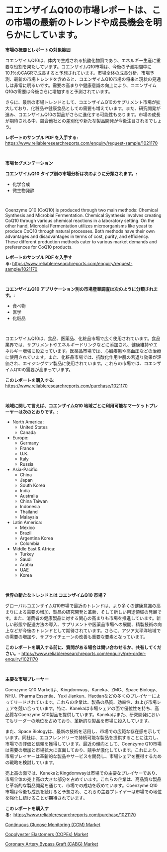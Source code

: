 <p><h1>コエンザイムQ10の市場レポートは、この市場の最新のトレンドや成長機会を明らかにしています。</h1></p><p><strong>市場の概要とレポートの対象範囲</strong></p>
<p><p>コエンザイムQ10は、体内で生成される抗酸化物質であり、エネルギー生産に重要な役割を果たしています。コエンザイムQ10市場は、今後の予測期間中に10.1％のCAGRで成長すると予想されています。市場全体の成長分析、市場予測、最新の市場トレンドを含めると、コエンザイムQ10市場の将来と現状の見通しは非常に明るいです。需要の高まりや健康意識の向上により、コエンザイムQ10の需要は今後さらに増加すると予測されています。</p><p>さらに、最新の市場トレンドとして、コエンザイムQ10のサプリメント市場が拡大しており、化粧品や健康食品としての需要も増えています。また、研究開発が進み、コエンザイムQ10の製品がさらに進化する可能性もあります。市場の成長が期待される中、競合他社との差別化や新たな製品開発が今後注目されるでしょう。</p></p>
<p><strong>レポートのサンプル PDF を入手する:</strong> <a href="https://www.reliableresearchreports.com/enquiry/request-sample/1021170">https://www.reliableresearchreports.com/enquiry/request-sample/1021170</a></p>
<p>&nbsp;</p>
<p><strong>市場セグメンテーション</strong></p>
<p><strong>コエンザイムQ10 タイプ別の市場分析は次のように分類されます。:</strong></p>
<p><ul><li>化学合成</li><li>微生物発酵</li></ul></p>
<p>&nbsp;</p>
<p><p>Coenzyme Q10 (CoQ10) is produced through two main methods: Chemical Synthesis and Microbial Fermentation. Chemical Synthesis involves creating CoQ10 through various chemical reactions in a laboratory setting. On the other hand, Microbial Fermentation utilizes microorganisms like yeast to produce CoQ10 through natural processes. Both methods have their own advantages and disadvantages in terms of cost, purity, and efficiency. These different production methods cater to various market demands and preferences for CoQ10 products.</p></p>
<p><strong>レポートのサンプル PDF を入手する:</strong>&nbsp;<a href="https://www.reliableresearchreports.com/enquiry/request-sample/1021170">https://www.reliableresearchreports.com/enquiry/request-sample/1021170</a></p>
<p>&nbsp;</p>
<p><strong> コエンザイムQ10 アプリケーション別の市場産業調査は次のように分類されます。:</strong></p>
<p><ul><li>食べ物</li><li>医学</li><li>化粧品</li></ul></p>
<p>&nbsp;</p>
<p><p>コエンザイムQ10は、食品、医薬品、化粧品市場で広く使用されています。食品業界では、サプリメントやエネルギードリンクなどに添加され、健康維持やエネルギー増強に役立っています。医薬品市場では、心臓疾患や高血圧などの治療に使用されています。また、化粧品市場では、抗酸化作用や肌の若返り効果が評価され、エイジングケア製品に使用されています。これらの市場では、コエンザイムQ10の需要が高まっています。</p></p>
<p><strong>このレポートを購入する:</strong>&nbsp; <a href="https://www.reliableresearchreports.com/purchase/1021170">https://www.reliableresearchreports.com/purchase/1021170</a></p>
<p>&nbsp;</p>
<p><strong>地域に関して言えば、コエンザイムQ10 地域ごとに利用可能なマーケットプレーヤーは次のとおりです。:</strong></p>
<p><ul>
    <li>
        North America:
        <ul>
            <li>United States</li>
            <li>Canada</li>
        </ul>
    </li>
    <li>
        Europe:
        <ul>
            <li>Germany</li>
            <li>France</li>
            <li>U.K.</li>
            <li>Italy</li>
            <li>Russia</li>
        </ul>
    </li>
    <li>
        Asia-Pacific:
        <ul>
            <li>China</li>
            <li>Japan</li>
            <li>South Korea</li>
            <li>India</li>
            <li>Australia</li>
            <li>China Taiwan</li>
            <li>Indonesia</li>
            <li>Thailand</li>
            <li>Malaysia</li>
        </ul>
    </li>
    <li>
        Latin America:
        <ul>
            <li>Mexico</li>
            <li>Brazil</li>
            <li>Argentina Korea</li>
            <li>Colombia</li>
        </ul>
    </li>
    <li>
        Middle East & Africa:
        <ul>
            <li>Turkey</li>
            <li>Saudi</li>
            <li>Arabia</li>
            <li>UAE</li>
            <li>Korea</li>
        </ul>
    </li>
    </ul></p>
<p>&nbsp;</p>
<p><strong>世界の新たなトレンドとは コエンザイムQ10 市場？</strong></p>
<p><p>グローバルコエンザイムQ10市場で最近のトレンドは、より多くの健康意識の高まりによる需要の増加、製品の研究開発と革新、そして新しい用途領域の発展です。また、消費者の健康製品に対する関心の高まりも市場を推進しています。新しい形態や配送方法の導入、サプリメントや医薬品市場への展開、精製技術の向上などが今後のトレンドとして期待されています。さらに、アジア太平洋地域での需要の増加や、サプライチェーンの改善も重要な要素となっています。</p></p>
<p><strong>このレポートを購入する前に、質問がある場合は問い合わせるか、共有してください。</strong>- <a href="https://www.reliableresearchreports.com/enquiry/pre-order-enquiry/1021170">https://www.reliableresearchreports.com/enquiry/pre-order-enquiry/1021170</a></p>
<p>&nbsp;</p>
<p><strong>主要な市場プレーヤー</strong></p>
<p><p>Coenzyme Q10 Marketは、Kingdomway、Kaneka、ZMC、Space Biology、NHU、Pharma Essentia、Yuxi Jiankun、Haotianなどの多くのプレイヤーによってリードされています。これらの企業は、製品の品質、効率性、および市場シェアを競い合っています。特に、Kanekaは市場シェアの面で優位性を持ち、高品質なCoenzyme Q10製品を提供しています。Kanekaはまた、研究開発においてもリーダーの地位を占めており、革新的な製品を市場に投入しています。</p><p>また、Space Biologyは、最新の技術を活用し、市場での広範な存在感を示しています。同社は、エコフレンドリーで持続可能な製品を提供することに注力し、市場での評価と信頼を獲得しています。最近の傾向として、Coenzyme Q10市場は需要の増加と市場拡大に直面しており、競争が激化しています。これにより、市場プレイヤーは革新的な製品やサービスを開発し、市場シェアを獲得するための戦略を検討しています。</p><p>売上高の面では、KanekaとKingdomwayは市場での主要なプレイヤーであり、市場全体の売上高の大きな部分を占めています。これらの企業は、高品質な製品と革新的な製品開発を通じて、市場での成功を収めています。Coenzyme Q10市場は今後も成長を続けると予想され、これらの主要プレイヤーは市場での地位を強化し続けることが期待されています。</p></p>
<p><strong>このレポートを購入する:</strong>&nbsp;&nbsp;<a href="https://www.reliableresearchreports.com/purchase/1021170">https://www.reliableresearchreports.com/purchase/1021170</a></p>
<p><p><a href="https://view.publitas.com/reportprime-1/continuous-glucose-monitoring-cgm-market-size-and-growth-market-segmentation-regional-and-country-breakdowns-and-market-trends-for-period-from-2023-2030/">Continuous Glucose Monitoring (CGM) Market</a></p><p><a href="https://view.publitas.com/reportprime-1/copolyester-elastomers-copes-market-size-evaluating-its-market-trends-growth-and-projections-2023-2030/">Copolyester Elastomers (COPEs) Market</a></p><p><a href="https://view.publitas.com/reportprime-1/coronary-artery-bypass-graft-cabg-market-centers-on-aspects-such-as-market-growth-market-share-market-opportunity-and-projected-forecasts-spanning-from-2023-to-2030/">Coronary Artery Bypass Graft (CABG) Market</a></p></p>